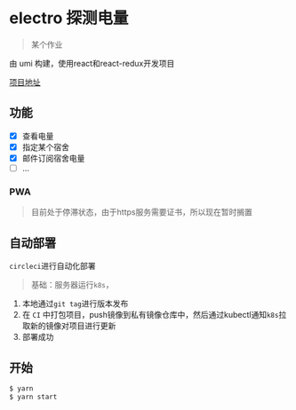 # electro 探测电量

> 某个作业

由 umi 构建，使用react和react-redux开发项目

[项目地址](http://electro.wdbke.top)

## 功能

- [x] 查看电量
- [x] 指定某个宿舍
- [x] 邮件订阅宿舍电量
- [ ] ...

### PWA

> 目前处于停滞状态，由于https服务需要证书，所以现在暂时搁置

## 自动部署

`circleci`进行自动化部署

> 基础：服务器运行`k8s`，

1. 本地通过`git tag`进行版本发布
2. 在 `CI` 中打包项目，push镜像到私有镜像仓库中，然后通过kubectl通知`k8s`拉取新的镜像对项目进行更新
3. 部署成功

## 开始

```bash
$ yarn
$ yarn start
```
